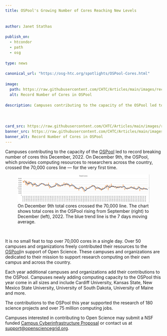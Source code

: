 ```yaml
---
title: OSPool's Growing Number of Cores Reaching New Levels 


author: Janet Stathas

publish_on:
  - htcondor
  - path
  - osg
  
type: news 

canonical_url: "https://osg-htc.org/spotlights/OSPool-Cores.html"

image:
  path: https://raw.githubusercontent.com/CHTC/Articles/main/images/recordcores.png
  alt: Record Number of Cores in OSPool
  
description: Campuses contributing to the capacity of the OSPool led to record breaking number of cores this December, 2022. On December 9th, the OSPool, which provides computing resources to researchers across the country, crossed the 70,000 cores line –– for the very first time.



card_src: https://raw.githubusercontent.com/CHTC/Articles/main/images/recordcores.png
banner_src: https://raw.githubusercontent.com/CHTC/Articles/main/images/recordcores.png
banner_alt: Record Number of Cores in OSPool
---
```

Campuses contributing to the capacity of the [OSPool](https://osg-htc.org/services/open_science_pool.html) led to record breaking number of cores this December, 2022. On December 9th, the OSPool, which provides computing resources to researchers across the country, crossed the 70,000 cores line –– for the very first time.

  <figure>
  <img class="w-100" src="https://raw.githubusercontent.com/CHTC/Articles/main/images/recordcores.png" alt="Cores crossed the 70,000 line –– for the very first time."/>
  <figcaption class="figure-caption">On December 9th total cores crossed the 70,000 line. The chart shows total cores in the OSPool rising from September (right) to December (left), 2022. The blue trend line is the 7 days moving average.
<br/></figcaption>
</figure><br>

It is no small feat to top over 70,000 cores in a single day. Over 50 campuses and organizations freely contributed their resources to the [OSPool](https://osg-htc.org/services/open_science_pool.html)in support of Open Science. These campuses and organizations are dedicated to their mission to support research computing on their own campus and across the country. 

Each year additional campuses and organizations add their contributions to the OSPool. Campuses newly adding computing capacity to the OSPool this year come in all sizes and include Cardiff University, Kansas State, New Mexico State University, University of South Dakota,  University of Maine and more. 

The contributions to the OSPool this year supported the research of 180 science projects and over 75 million computing  jobs. 

Campuses interested in contributing to Open Science may submit a NSF funded [Campus Cyberinfrastructure Proposal](https://osg-htc.org/campus-cyberinfrastructure.html) or contact us at [support@opensciencegrid.org](mailto:support@opensciencegrid.org).
